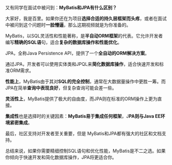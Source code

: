 又有同学在面试中被问到：**MyBatis和JPA有什么区别？**

大家好，我是百里。如果你还在为项目**选择合适的持久层框架而头疼**，或者在面试中被问到这个问题时**一脸懵逼**，那么这期视频就是为你准备的。

MyBatis，以SQL灵活性和性能著称，是**半自动ORM框架**的代表。它允许开发者编写**精确的SQL语**句，适合**复杂的数据库操作和性能优化**。

JPA，全称Java Persistence API，提供了一个**全自动的ORM解决方案**。

通过JPA，开发者可以使用实体类和JPQL来**简化数据库操作**，适合快速开发和标准ORM需求。

**性能上**，MyBatis由于其对**SQL的完全控制**，通常在大数据量操作中更胜一筹。而JPA在简单**查询中表现良好**，但复杂查询可能会差一些。

**灵活性上**，MyBatis提供了极大的自由度，而JPA则在标准的ORM操作上更为直接。

**集成性**也是选择时的关键因素：**MyBatis易于集成任何框架**，J**PA则与Java EE环境紧密集成**。

最后，社区支持对开发者至关重要，但是 MyBatis和JPA都有强大的社区和文档支持。

总结来说，如果你需要精细控制SQL语句和优化性能，MyBatis是不二之选。如果你倾向于快速开发和简化数据库操作，JPA将更适合你。
